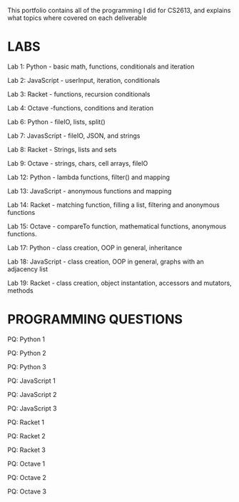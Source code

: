 This portfolio contains all of the programming I did for CS2613, and explains what topics where covered on each deliverable

# **LABS**

Lab 1: Python - basic math, functions, conditionals and iteration

Lab 2: JavaScript - userInput, iteration, conditionals

Lab 3: Racket - functions, recursion conditionals

Lab 4: Octave -functions, conditions and iteration

Lab 6: Python - fileIO, lists, split()

Lab 7: JavasScript - fileIO, JSON, and strings

Lab 8: Racket - Strings, lists and sets

Lab 9: Octave - strings, chars, cell arrays, fileIO

Lab 12: Python - lambda functions, filter() and mapping

Lab 13: JavaScript - anonymous functions and mapping

Lab 14: Racket - matching function, filling a list, filtering and anonymous functions

Lab 15: Octave - compareTo function, mathematical functions, anonymous functions.

Lab 17: Python - class creation, OOP in general, inheritance 

Lab 18: JavaScript - class creation, OOP in general, graphs with an adjacency list

Lab 19: Racket - class creation, object instantation, accessors and mutators, methods


# **PROGRAMMING QUESTIONS**

PQ: Python 1

PQ: Python 2

PQ: Python 3

PQ: JavaScript 1

PQ: JavaScript 2

PQ: JavaScript 3

PQ: Racket 1 

PQ: Racket 2

PQ: Racket 3

PQ: Octave 1

PQ: Octave 2

PQ: Octave 3
